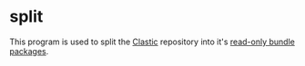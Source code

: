 split
=====

This program is used to split the [Clastic](https://github.com/Clastic/Clastic) repository into it's [read-only bundle packages](https://github.com/Clastic?utf8=%E2%9C%93&query=Bundle).
